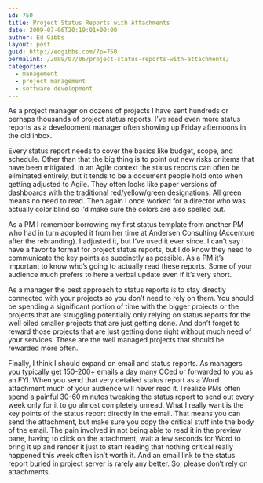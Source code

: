 ```yaml
---
id: 750
title: Project Status Reports with Attachments
date: 2009-07-06T20:19:01+00:00
author: Ed Gibbs
layout: post
guid: http://edgibbs.com/?p=750
permalink: /2009/07/06/project-status-reports-with-attachments/
categories:
  - management
  - project management
  - software development
---
```

As a project manager on dozens of projects I have sent hundreds or perhaps thousands of project status reports. I&#8217;ve read even more status reports as a development manager often showing up Friday afternoons in the old inbox.

Every status report needs to cover the basics like budget, scope, and schedule. Other than that the big thing is to point out new risks or items that have been mitigated. In an Agile context the status reports can often be eliminated entirely, but it tends to be a document people hold onto when getting adjusted to Agile. They often looks like paper versions of dashboards with the traditional red/yellow/green designations. All green means no need to read. Then again I once worked for a director who was actually color blind so I&#8217;d make sure the colors are also spelled out.

As a PM I remember borrowing my first status template from another PM who had in turn adopted it from her time at Andersen Consulting (Accenture after the rebranding). I adjusted it, but I&#8217;ve used it ever since. I can&#8217;t say I have a favorite format for project status reports, but I do know they need to communicate the key points as succinctly as possible. As a PM it&#8217;s important to know who&#8217;s going to actually read these reports. Some of your audience much prefers to here a verbal update even if it&#8217;s very short. 

As a manager the best approach to status reports is to stay directly connected with your projects so you don&#8217;t need to rely on them. You should be spending a significant portion of time with the bigger projects or the projects that are struggling potentially only relying on status reports for the well oiled smaller projects that are just getting done. And don&#8217;t forget to reward those projects that are just getting done right without much need of your services. These are the well managed projects that should be rewarded more often.

Finally, I think I should expand on email and status reports. As managers you typically get 150-200+ emails a day many CCed or forwarded to you as an FYI. When you send that very detailed status report as a Word attachment much of your audience will never read it. I realize PMs often spend a painful 30-60 minutes tweaking the status report to send out every week only for it to go almost completely unread. What I really want is the key points of the status report directly in the email. That means you can send the attachment, but make sure you copy the critical stuff into the body of the email. The pain involved in not being able to read it in the preview pane, having to click on the attachment, wait a few seconds for Word to bring it up and render it just to start reading that nothing critical really happened this week often isn&#8217;t worth it. And an email link to the status report buried in project server is rarely any better. So, please don&#8217;t rely on attachments.